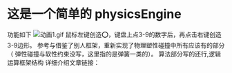 # 这是一个简单的 physicsEngine 
功能如下
![动画1.gif](https://kmpvt.pfp.ps.netease.com/file/63e512306d46269f1c8f53abdvMdc2Ok01?sign=ylHRIsXst--omQRV0trWJqPItL4=&expire=1740136216)
鼠标左键创造⭕，键盘上点3-9的数字后，再点击右键创造3-9边形。
参考与借鉴了别人框架，重新实现了物理塑性碰撞中所有应该有的部分（ 弹性碰撞与软性约束没写，这里指的是弹簧一类的）。
算法部分写的还行,逻辑运算框架结构
详细介绍文章链接：
